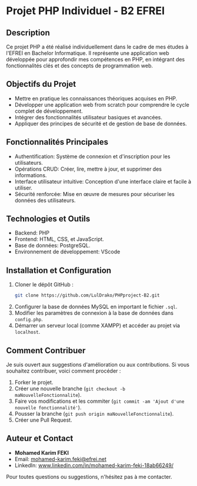 
# Projet PHP Individuel - B2 EFREI

## Description
Ce projet PHP a été réalisé individuellement dans le cadre de mes études à l'EFREI en Bachelor Informatique. Il représente une application web développée pour approfondir mes compétences en PHP, en intégrant des fonctionnalités clés et des concepts de programmation web.

## Objectifs du Projet
- Mettre en pratique les connaissances théoriques acquises en PHP.
- Développer une application web from scratch pour comprendre le cycle complet de développement.
- Intégrer des fonctionnalités utilisateur basiques et avancées.
- Appliquer des principes de sécurité et de gestion de base de données.

## Fonctionnalités Principales
- Authentification: Système de connexion et d'inscription pour les utilisateurs.
- Opérations CRUD: Créer, lire, mettre à jour, et supprimer des informations.
- Interface utilisateur intuitive: Conception d'une interface claire et facile à utiliser.
- Sécurité renforcée: Mise en œuvre de mesures pour sécuriser les données des utilisateurs.

## Technologies et Outils
- Backend: PHP
- Frontend: HTML, CSS, et JavaScript.
- Base de données: PostgreSQL.
- Environnement de développement: VScode
  
## Installation et Configuration
1. Cloner le dépôt GitHub :
   ```bash
   git clone https://github.com/LulDrako/PHPproject-B2.git
   ```
2. Configurer la base de données MySQL en important le fichier `.sql`.
3. Modifier les paramètres de connexion à la base de données dans `config.php`.
4. Démarrer un serveur local (comme XAMPP) et accéder au projet via `localhost`.

## Comment Contribuer
Je suis ouvert aux suggestions d'amélioration ou aux contributions. Si vous souhaitez contribuer, voici comment procéder :

1. Forker le projet.
2. Créer une nouvelle branche (`git checkout -b maNouvelleFonctionnalite`).
3. Faire vos modifications et les commiter (`git commit -am 'Ajout d'une nouvelle fonctionnalité'`).
4. Pousser la branche (`git push origin maNouvelleFonctionnalite`).
5. Créer une Pull Request.

## Auteur et Contact
- **Mohamed Karim FEKI**
- Email: [mohamed-karim.feki@efrei.net](mailto:mohamed-karim.feki@efrei.net)
- LinkedIn: www.linkedin.com/in/mohamed-karim-feki-18ab66249/

Pour toutes questions ou suggestions, n'hésitez pas à me contacter.
